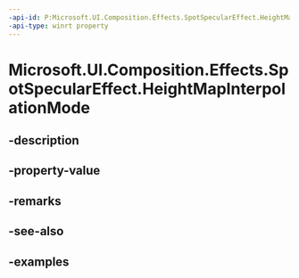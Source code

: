 ```yaml
---
-api-id: P:Microsoft.UI.Composition.Effects.SpotSpecularEffect.HeightMapInterpolationMode
-api-type: winrt property
---
```


# Microsoft.UI.Composition.Effects.SpotSpecularEffect.HeightMapInterpolationMode

<!--
public Microsoft.UI.Composition.Effects.CanvasImageInterpolation HeightMapInterpolationMode { get; set; }
-->


## -description

## -property-value

## -remarks

## -see-also

## -examples


